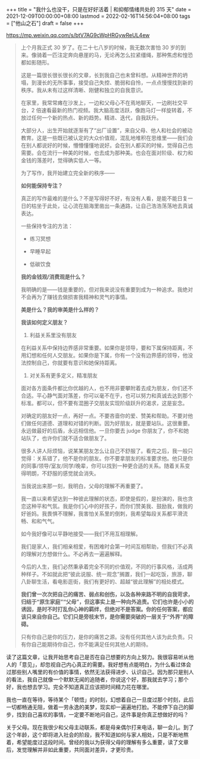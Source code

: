 +++
title = "我什么也没干，只是在好好活着 | 和抑郁情绪共处的 315 天"
date = 2021-12-09T00:00:00+08:00
lastmod = 2022-02-16T14:56:04+08:00
tags = ["他山之石"]
draft = false
+++

<https://mp.weixin.qq.com/s/btV7AG9cWpHRGywReUL4ew>

> 上个月我正式 30 岁了。在二十七八岁的时候，我无数次害怕 30 岁的到来。像骑着一匹注定奔向悬崖的马，无论再怎么拉紧缰绳，那种焦虑和惶恐都如影随形。
>
> 这是一篇很长很长很长的文章，长到我自己也未曾料想。从精神世界的坍塌，到漫长的无所事事，接受自己失控、脆弱和自怜，一点点慢慢找到新的秩序。我从未有过这样清晰、刚健和独立的自我意识。
>
> 在家里，我常常瘫在沙发上，一边和父母心不在焉地聊天，一边刷社交平台，2 倍速看最新的热门视频。我大脑高度活跃，像跑马灯一样旋转着，不放过任何一个新的热点、新的趋势。精进、迭代，自我跃升。
>
> 大部分人，出生开始就逐渐有了“出厂设置”，来自父母、他人和社会的被动教育。这是一些既已被认定的大众价值观，混乱地堆积在思维里——我们会在别人都说好的时候，懵懵懂懂地说好。会在别人都买的时候，觉得自己也需要。会在流行一种美的时候，也去成为那种美。也会在面对阶级、权力和金钱的落差时，觉得确实低人一等。
>
> 为了写作，我开始建立完全新的秩序——
>
> **如何能保持专注？**
>
> 真正的写作最难的是什么？不是写得好不好，有没有人看，是能不能日复一日的枯坐于此处，让心流在脑海里凿出一条通路，让自己浩浩荡荡地去真诚表达。
>
> 一些保持专注的方法：
>
> -   练习冥想
>
> -   早睡早起
>
> -   低碳饮食
>
> **我的金钱观/消费观是什么？**
>
> 我明确的是——钱是重要的，但对我来说没有重要到成为一种追求。我绝对不会再为了赚钱去做损害我精神和灵气的事情。
>
> **美是什么？我的审美是什么样的？**
>
> **我该如何定义朋友？**
>
> 1.  利益关系里没有朋友
>
> 在利益关系中保持边界感非常重要。如果你是领导，要和下属保持距离，不用幻想和任何人交朋友。如果你是下属，你有一个没有边界感的领导，他没法控制自己，你就要有意识和她保持距离。
>
> 1.  对关系有更多定义，精准朋友
>
> 面对各方面条件都比你优越的人，也不用非要攀附着去成为朋友，你们还不合适。平心静气面对落差，你可以毫不在乎，也可以努力和真诚去达到那个标准。都可以，但不要有混圈子交朋友实现阶级跃升的渴求，这是妄念。
>
> 对确定的朋友好一点，再好一点。不要吝啬你的爱、赞美和帮助。不要对他们做任何道德、道理和对错的判断。因为好朋友，就是要站队。这很重要。永远做最好的后盾，永远相信他。一旦你要去 judge 你朋友了，你不和她站队了，也许你们就不适合做朋友了。
>
> 很多人讲人际烦恼，说某某朋友怎么让自己不舒服了。看完之后，我一般只觉得：关系错了，他不是你的朋友。你不要拿朋友的标准要求他。他只是你的同事/领导/室友/同学/晚辈，你可以找到一种更合适的关系。随着关系变得明朗，不舒服的感觉就会消失。
>
> 当我说出来那一刻，我明白，父母的理解不再重要了。
>
> 我一直以来希望达到一种彼此理解的状态，即使是假的，是扮演的，我也贪恋这种平和气氛。我是你们心中的好孩子，而你们赞美我、鼓励我，做我的好爸妈。我畏惧不理解，我害怕关系里的倒刺，我希望每段关系都平滑流畅、和和气气。
>
> 如今我好像可以平静地接受——我们不用互相理解。
>
> 我们是家人，我们相亲相爱，有困难时会第一时间互相帮助，但我们不必真的理解对方想做什么。不必再去一遍遍解释。
>
> 今后的人生，我们必然秉承着完全不同的价值观，不同的行事风格，活成两种样子。不如就此把“彼此说服、统一观念”搁置，我们一起吃饭，旅游，聊八卦聊生活，看电影逛街，我们有更好的、超越“彼此理解”的相处模式。
>
> **我们曾一次次把自己的痛苦、弱点和创伤，以及各种来路不明的自我苛求，归结于“原生家庭”“父母”，但这事实上是一种向外追责。它们也许是小小的诱因，是时不时打乱你心神的羁绊，但绝对不是答案。你的任何答案，都应该只来自你自己。它们只是旁枝末节，是你需要突破的一层关于“外界”的障碍。**
>
> 只有你自己是你的压力，是你的痛苦之源。没有任何其他人该为此负责。只有你自己能期待你自己，你不能满足任何其他人的期待。

读了这篇文章，让我开始思考自己是否在自己想要的方向上努力。我很容易听从他人的「意见」，却忽视自己内心真正的需要。我好想有点能明白，为什么看过体会过那些别人嘴里的有价值的事情，依然无法获得进步、认识自己。因为那只是别人的看法，我自己就像一个默默无闻的追随者，你说这个好，那我就去学习；那个好，我也想去学习。完全不知道真正应该把时间精力花在哪里。

我也一直在等待，等待某个「顿悟」的时刻，幻想着自己一旦度过那个时刻，此后一切都畅通无阻，做着一劳永逸的美梦，现实却一遍遍地打脸。不能停下自己的脚步，找到自己喜欢的事情，一定要不断地问自己，这件事是你真正想做好的吗？

关于父母。现在我很少和父母主动联系，都是母亲偶尔打来电话，聊一会儿。到了这个年龄，这个即将进入社会的阶段，我不知道如何与家人相处，只是不断地熬着，希望能度过这段时间。曾经的我以为获得父母的理解有多么重要，读了文章后，发觉理解并非如此重要，共同面对差异，才更珍贵。
